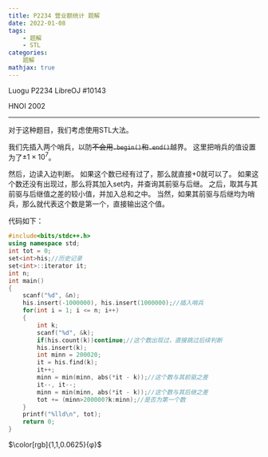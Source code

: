 ```yaml
---
title: P2234 营业额统计 题解
date: 2022-01-08
tags:
	- 题解
	- STL
categories:
	题解
mathjax: true
---
```


Luogu P2234
LibreOJ #10143

HNOI 2002

<!--more-->
----

对于这种题目，我们考虑使用STL大法。

我们先插入两个哨兵，以防~~不会用`.begin()`和`.end()`~~越界。
这里把哨兵的值设置为了$\pm 1 \times 10^7$。

然后，边读入边判断。
如果这个数已经有过了，那么就直接+0就可以了。
如果这个数还没有出现过，那么将其加入set内，并查询其前驱与后继。
之后，取其与其前驱与后继值之差的较小值，并加入总和之中。
当然，如果其前驱与后继均为哨兵，那么就代表这个数是第一个，直接输出这个值。

代码如下：

``` cpp
#include<bits/stdc++.h>
using namespace std;
int tot = 0;
set<int>his;//历史记录
set<int>::iterator it;
int n;
int main()
{
	scanf("%d", &n);
	his.insert(-1000000), his.insert(1000000);//插入哨兵
	for(int i = 1; i <= n; i++)
	{
		int k;
		scanf("%d", &k);
		if(his.count(k))continue;//这个数出现过，直接跳过后续判断
		his.insert(k);
		int minn = 200020;
		it = his.find(k);
		it++;
		minn = min(minn, abs(*it - k));//这个数与其前驱之差
		it--, it--;
		minn = min(minn, abs(*it - k));//这个数与其后继之差
		tot += (minn>200000?k:minn);//是否为第一个数
	}
	printf("%lld\n", tot);
	return 0;
}
```

$\color[rgb]{1,1,0.0625}{φ}$

